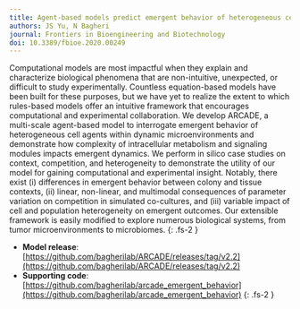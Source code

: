 ```yaml
---
title: Agent-based models predict emergent behavior of heterogeneous cell populations in dynamic microenvironments
authors: JS Yu, N Bagheri
journal: Frontiers in Bioengineering and Biotechnology
doi: 10.3389/fbioe.2020.00249
---
```


Computational models are most impactful when they explain and characterize biological phenomena that are non-intuitive, unexpected, or difficult to study experimentally. Countless equation-based models have been built for these purposes, but we have yet to realize the extent to which rules-based models offer an intuitive framework that encourages computational and experimental collaboration. We develop ARCADE, a multi-scale agent-based model to interrogate emergent behavior of heterogeneous cell agents within dynamic microenvironments and demonstrate how complexity of intracellular metabolism and signaling modules impacts emergent dynamics. We perform in silico case studies on context, competition, and heterogeneity to demonstrate the utility of our model for gaining computational and experimental insight. Notably, there exist (i) differences in emergent behavior between colony and tissue contexts, (ii) linear, non-linear, and multimodal consequences of parameter variation on competition in simulated co-cultures, and (iii) variable impact of cell and population heterogeneity on emergent outcomes. Our extensible framework is easily modified to explore numerous biological systems, from tumor microenvironments to microbiomes.
{: .fs-2 }

- **Model release**: [https://github.com/bagherilab/ARCADE/releases/tag/v2.2](https://github.com/bagherilab/ARCADE/releases/tag/v2.2)
- **Supporting code**: [https://github.com/bagherilab/arcade_emergent_behavior](https://github.com/bagherilab/arcade_emergent_behavior)
{: .fs-2 }
